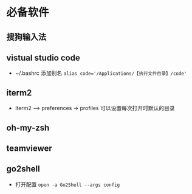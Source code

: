 
# 必备软件
## 搜狗输入法
## vistual studio code
+ ~/.bashrc 添加别名 
`alias code='/Applications/【执行文件目录】/code'`
## iterm2
+ iterm2 --> preferences -> profiles 可以设置每次打开时默认的目录
## oh-my-zsh
## teamviewer
## go2shell
+ 打开配置
`open -a Go2Shell --args config`